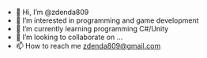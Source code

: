 - 👋 Hi, I’m @zdenda809
- 👀 I’m interested in programming and game development
- 🌱 I’m currently learning programming C#/Unity
- 💞️ I’m looking to collaborate on ...
- 📫 How to reach me zdenda809@gmail.com

<!---
zdenda809/zdenda809 is a ✨ special ✨ repository because its `README.md` (this file) appears on your GitHub profile.
You can click the Preview link to take a look at your changes.
--->

